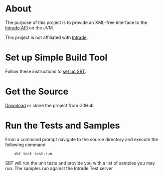[Intrade API]: https://www.intrade.com/v4/misc/help/api/apiDoc.jsp
[set up SBT]: http://www.scala-sbt.org/release/docs/Getting-Started/Setup.html
[Intrade]: http://www.intrade.com
[Download]: https://github.com/abaker/intrade/zipball/master

# About

The purpose of this project is to provide an XML-free interface to the [Intrade API] on the JVM.

This project is not affiliated with [Intrade].

# Set up Simple Build Tool

Follow these instructions to [set up SBT].

# Get the Source

[Download] or clone the project from GitHub

# Run the Tests and Samples

From a command prompt navigate to the source directory and execute the following command

        sbt test test:run

SBT will run the unit tests and provide you with a list of samples you may run. The samples run against the Intrade Test server